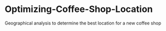 # Optimizing-Coffee-Shop-Location
Geographical analysis to determine the best location for a new coffee shop
